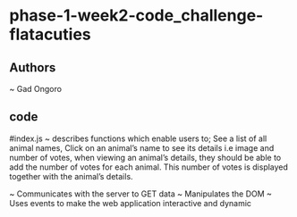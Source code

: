 # phase-1-week2-code_challenge-flatacuties

## Authors
~ Gad Ongoro

## code
#index.js 
~ describes functions which enable users to; See a list of all animal names, Click on an animal’s name to see its details i.e image and number of votes, when viewing an animal’s details, they should be able to add the number of votes for each animal. This number of votes is displayed together with the animal’s details.

~ Communicates with the server to GET data
~ Manipulates the DOM
~ Uses events to make the web application interactive and dynamic

